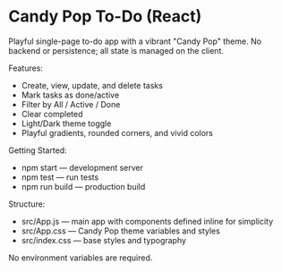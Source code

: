# Candy Pop To-Do (React)

Playful single-page to-do app with a vibrant "Candy Pop" theme. No backend or persistence; all state is managed on the client.

Features:
- Create, view, update, and delete tasks
- Mark tasks as done/active
- Filter by All / Active / Done
- Clear completed
- Light/Dark theme toggle
- Playful gradients, rounded corners, and vivid colors

Getting Started:
- npm start — development server
- npm test — run tests
- npm run build — production build

Structure:
- src/App.js — main app with components defined inline for simplicity
- src/App.css — Candy Pop theme variables and styles
- src/index.css — base styles and typography

No environment variables are required.
